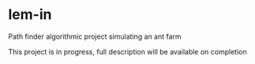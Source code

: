 # lem-in
Path finder algorithmic project simulating an ant farm

This project is in progress, full description will be available on completion
